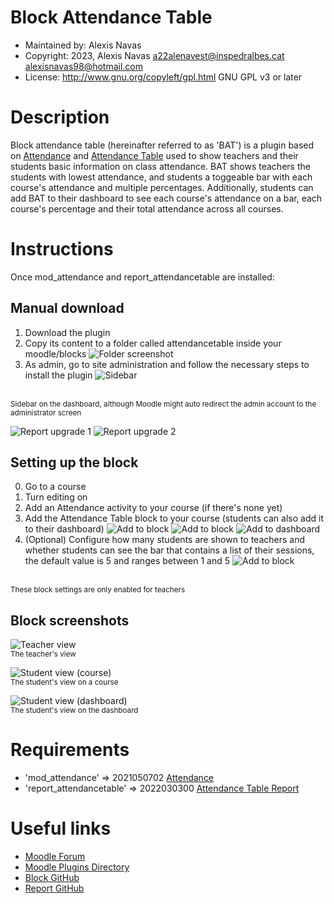 Block Attendance Table
=======================
* Maintained by: Alexis Navas
* Copyright: 2023, Alexis Navas <a22alenavest@inspedralbes.cat> <alexisnavas98@hotmail.com>
* License: http://www.gnu.org/copyleft/gpl.html GNU GPL v3 or later


Description
===========
Block attendance table (hereinafter referred to as 'BAT') is a plugin based on [Attendance](https://moodle.org/plugins/mod_attendance) and
[Attendance Table](https://github.com/inspedralbes/moodle-report_attendancetable) used to show teachers and their students basic information on class attendance. BAT shows teachers the students with
lowest attendance, and students a toggeable bar with each course's attendance and multiple percentages. Additionally, students can add BAT
to their dashboard to see each course's attendance on a bar, each course's percentage and their total attendance across all courses.

Instructions
===========
Once mod_attendance and report_attendancetable are installed:

Manual download
---------------
1. Download the plugin
2. Copy its content to a folder called attendancetable inside your moodle/blocks
![Folder screenshot](/screenshots/block_folder.png)
3. As admin, go to site administration and follow the necessary steps to install the plugin
![Sidebar](/screenshots/sidebar.png)
<br>
<sup>Sidebar on the dashboard, although Moodle might auto redirect the admin account to the administrator screen</sup>

![Report upgrade 1](/screenshots/upgrade.png)
![Report upgrade 2](/screenshots/plugin_upgrade.png)

Setting up the block
--------------------
0. Go to a course
1. Turn editing on
2. Add an Attendance activity to your course (if there's none yet)
3. Add the Attendance Table block to your course (students can also add it to their dashboard)
![Add to block](/screenshots/block_add_1.png)
![Add to block](/screenshots/block_add_2.png)
![Add to dashboard](/screenshots/student_dashboard.png)
4. (Optional) Configure how many students are shown to teachers and whether students can see the bar that contains a list of their sessions, the default value is 5 and ranges between 1 and 5
![Add to block](/screenshots/block_config.png)
<br>
<sup>These block settings are only enabled for teachers</sup>

Block screenshots
-----------------
![Teacher view](/screenshots/block_view_teacher.png)
<br>
<sup>The teacher's view</sup>

![Student view (course)](/screenshots/block_view_student.png)
<br>
<sup>The student's view on a course</sup>

![Student view (dashboard)](/screenshots/block_view_dashboard.png)
<br>
<sup>The student's view on the dashboard</sup>




Requirements
============
* 'mod_attendance'          =>  2021050702 [Attendance](https://moodle.org/plugins/mod_attendance)
* 'report_attendancetable'  =>  2022030300 [Attendance Table Report](https://github.com/inspedralbes/moodle-report_attendancetable)


Useful links
============
* [Moodle Forum](https://moodle.org/mod/forum/index.php?id=5)
* [Moodle Plugins Directory](https://docs.moodle.org/dev/Main_Page)
* [Block GitHub](https://github.com/inspedralbes/moodle-block_attendancetable)
* [Report GitHub](https://github.com/inspedralbes/moodle-report_attendancetable)